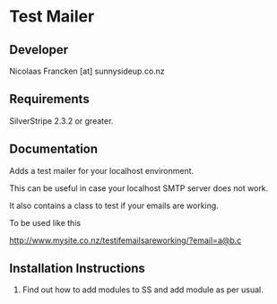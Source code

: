 Test Mailer
================================================================================

Developer
-----------------------------------------------
Nicolaas Francken [at] sunnysideup.co.nz

Requirements
-----------------------------------------------
SilverStripe 2.3.2 or greater.

Documentation
-----------------------------------------------
Adds a test mailer for your localhost environment.

This can be useful in case your localhost SMTP server
does not work.

It also contains a class to test if your emails are working.

To be used like this

http://www.mysite.co.nz/testifemailsareworking/?email=a@b.c

Installation Instructions
-----------------------------------------------
1. Find out how to add modules to SS and add module as per usual.
